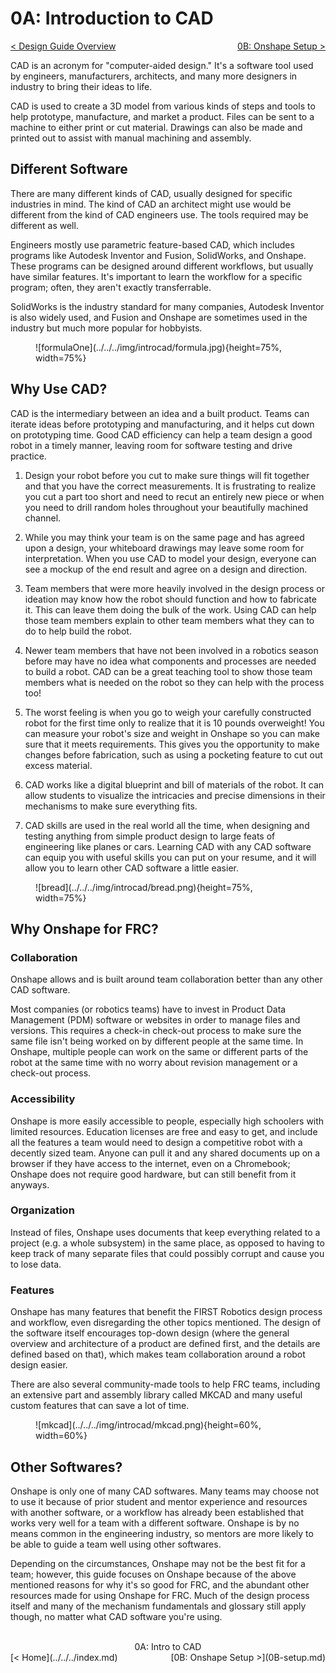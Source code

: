 <style>
.right{
    float:right;
}
.center{
    text-align:center;
}

.left{
    float:left;
}
</style>

# 0A: Introduction to CAD

<span class="left">[< Design Guide Overview](../../index.md)</span> <span class="right">[0B: Onshape Setup >](0B-setup.md)</span>
<br>

CAD is an acronym for "computer-aided design." It's a software tool used by engineers, manufacturers, architects, and many more designers in industry to bring their ideas to life. 

CAD is used to create a 3D model from various kinds of steps and tools to help prototype, manufacture, and market a product. Files can be sent to a machine to either print or cut material. Drawings can also be made and printed out to assist with manual machining and assembly.

## Different Software
There are many different kinds of CAD, usually designed for specific industries in mind. The kind of CAD an architect might use would be different from the kind of CAD engineers use. The tools required may be different as well.

Engineers mostly use parametric feature-based CAD, which includes programs like Autodesk Inventor and Fusion, SolidWorks, and Onshape. These programs can be designed around different workflows, but usually have similar features. It's important to learn the workflow for a specific program; often, they aren't exactly transferrable.

SolidWorks is the industry standard for many companies, Autodesk Inventor is also widely used, and Fusion and Onshape are sometimes used in the industry but much more popular for hobbyists.
<figure markdown="span">
    ![formulaOne](../../../img/introcad/formula.jpg){height=75%, width=75%}
</figure>


## Why Use CAD?

CAD is the intermediary between an idea and a built product. Teams can iterate ideas before prototyping and manufacturing, and it helps cut down on prototyping time. Good CAD efficiency can help a team design a good robot in a timely manner, leaving room for software testing and drive practice.


1. Design your robot before you cut to make sure things will fit together and that you have the correct measurements. It is frustrating to realize you cut a part too short and need to recut an entirely new piece or when you need to drill random holes throughout your beautifully machined channel. 

2. While you may think your team is on the same page and has agreed upon a design, your whiteboard drawings may leave some room for interpretation. When you use CAD to model your design, everyone can see a mockup of the end result and agree on a design and direction. 

3. Team members that were more heavily involved in the design process or ideation may know how the robot should function and how to fabricate it. This can leave them doing the bulk of the work. Using CAD can help those team members explain to other team members what they can to do to help build the robot. 

4. Newer team members that have not been involved in a robotics season before may have no idea what components and processes are needed to build a robot. CAD can be a great teaching tool to show those team members what is needed on the robot so they can help with the process too!

5. The worst feeling is when you go to weigh your carefully constructed robot for the first time only to realize that it is 10 pounds overweight! You can measure your robot's size and weight in Onshape so you can make sure that it meets requirements. This gives you the opportunity to make changes before fabrication, such as using a pocketing feature to cut out excess material. 

6. CAD works like a digital blueprint and bill of materials of the robot. It can allow students to visualize the intricacies and precise dimensions in their mechanisms to make sure everything fits.

7. CAD skills are used in the real world all the time, when designing and testing anything from simple product design to large feats of engineering like planes or cars. Learning CAD with any CAD software can equip you with useful skills you can put on your resume, and it will allow you to learn other CAD software a little easier.


<figure markdown="span">
    ![bread](../../../img/introcad/bread.png){height=75%, width=75%}
</figure>

## Why Onshape for FRC?

### Collaboration
Onshape allows and is built around team collaboration better than any other CAD software. 

Most companies (or robotics teams) have to invest in Product Data Management (PDM) software or websites in order to manage files and versions. This requires a check-in check-out process to make sure the same file isn't being worked on by different people at the same time. In Onshape, multiple people can work on the same or different parts of the robot at the same time with no worry about revision management or a check-out process.

### Accessibility
Onshape is more easily accessible to people, especially high schoolers with limited resources. Education licenses are free and easy to get, and include all the features a team would need to design a competitive robot with a decently sized team. Anyone can pull it and any shared documents up on a browser if they have access to the internet, even on a Chromebook; Onshape does not require good hardware, but can still benefit from it anyways.

### Organization
Instead of files, Onshape uses documents that keep everything related to a project (e.g. a whole subsystem) in the same place, as opposed to having to keep track of many separate files that could possibly corrupt and cause you to lose data. 

### Features
Onshape has many features that benefit the FIRST Robotics design process and workflow, even disregarding the other topics mentioned. The design of the software itself encourages top-down design (where the general overview and architecture of a product are defined first, and the details are defined based on that), which makes team collaboration around a robot design easier. 

There are also several community-made tools to help FRC teams, including an extensive part and assembly library called MKCAD and many useful custom features that can save a lot of time. 

<figure markdown="span">
    ![mkcad](../../../img/introcad/mkcad.png){height=60%, width=60%}
</figure>


## Other Softwares?

Onshape is only one of many CAD softwares. Many teams may choose not to use it because of prior student and mentor experience and resources with another software, or a workflow has already been established that works very well for a team with a different software. Onshape is by no means common in the engineering industry, so mentors are more likely to be able to guide a team well using other softwares. 

Depending on the circumstances, Onshape may not be the best fit for a team; however, this guide focuses on Onshape because of the above mentioned reasons for why it's so good for FRC, and the abundant other resources made for using Onshape for FRC. Much of the design process itself and many of the mechanism fundamentals and glossary still apply though, no matter what CAD software you're using.


<br>
<center>0A: Intro to CAD</center> 
<span class="left">[< Home](../../../index.md)</span> <span class="right">[0B: Onshape Setup >](0B-setup.md)</span>
<br>
<br>

